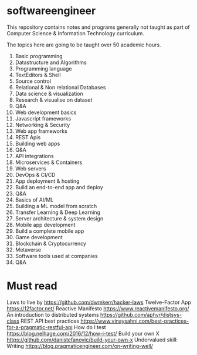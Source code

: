 # softwareengineer
This repository contains notes and programs generally not taught as part of Computer Science &amp; Information Technology curriculum.

The topics here are going to be taught over 50 academic hours. 

1. Basic programming
2. Datastructure and Algorithms 
3. Programming language
4. TextEditors & Shell
5. Source control
6. Relational & Non relational Databases
7. Data science & visualization
8. Research & visualise on dataset
9. Q&A
10. Web development basics
11. Javascript frameworks
12. Networking & Security
13. Web app frameworks
14. REST Apis
15. Building web apps 
16. Q&A
17. API integrations 
18. Microservices & Containers
19. Web servers
20. DevOps & CI/CD
21. App deployment & hosting
22. Build an end-to-end app and deploy
23. Q&A
24. Basics of AI/ML
25. Building a ML model from scratch
26. Transfer Learning & Deep Learning
27. Server architecture & system design 
28. Mobile app development 
29. Build a complete mobile app 
30. Game development
31. Blockchain & Cryptocurrency
32. Metaverse
33. Software tools used at companies
34. Q&A

# Must read

Laws to live by https://github.com/dwmkerr/hacker-laws 
Twelve-Factor App https://12factor.net/
Reactive Manifesto https://www.reactivemanifesto.org/
An introduction to distributed systems https://github.com/aphyr/distsys-class
REST API best practices https://www.vinaysahni.com/best-practices-for-a-pragmatic-restful-api
How do I test https://blog.nelhage.com/2016/12/how-i-test/
Build your own X https://github.com/danistefanovic/build-your-own-x
Undervalued skill: Writing https://blog.pragmaticengineer.com/on-writing-well/



